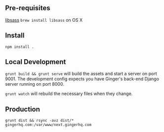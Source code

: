 Pre-requisites
--------------

[libsass](https://github.com/hcatlin/libsass#libsass) `brew install libsass` on OS X

Install
-------

`npm install .`


Local Development
-----------------

`grunt build && grunt serve` will build the assets and start a server on port 9001. The development config expects you have Ginger's back-end Django server running on port 8000.

`grunt watch` will rebuild the necessary files when they change.


Production
-----------

`grunt dist && rsync -avz dist/* gingerhq.com:/var/www/next.gingerhq.com`

